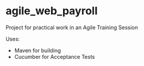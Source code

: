 # agile_web_payroll

Project for practical work in an Agile Training Session

Uses:

* Maven for building
* Cucumber for Acceptance Tests
